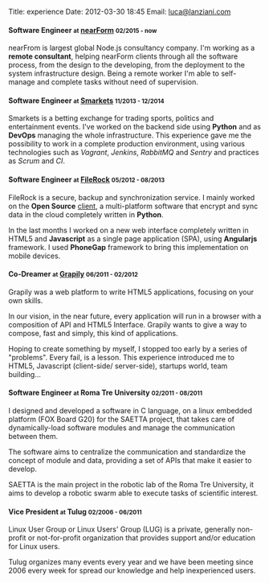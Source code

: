 Title: experience
Date: 2012-03-30 18:45
Email: luca@lanziani.com

<section>
  <h4 class="bs-title">
    <span>Software Engineer <small>at</small> <a href="http://www.nearform.com" >nearForm</a> <span class="pull-right"><small style="white-space:nowrap;">02/2015 - now</small></span></span>
  </h4>
  <div class="bs-callout">
    <p>nearFrom is largest global Node.js consultancy company. I'm working as a <strong>remote consultant</strong>, helping nearForm clients through all the software process, from the design to the developing, from the deployment to the system infrastructure design. Being a remote worker I'm able to self-manage and complete tasks without need of supervision.</p>
  </div>
</section>

<section>
  <h4 class="bs-title">
    <span>Software Engineer <small>at</small> <a href="https://www.smarkets.com" >Smarkets</a> <span class="pull-right"><small style="white-space:nowrap;">11/2013 - 12/2014</small></span></span>
  </h4>
  <div class="bs-callout">
    <p>Smarkets is a betting exchange for trading sports, politics and entertainment events. I've worked on the backend side using <strong>Python</strong> and as <strong>DevOps</strong> managing the whole infrastructure. This experience gave me the possibility to work in a complete production environment, using various technologies such as <em>Vagrant</em>, <em>Jenkins</em>, <em>RabbitMQ</em> and <em>Sentry</em> and practices as <em>Scrum</em> and <em>CI</em>.</p>
  </div>
</section>

<section>
  <h4 class="bs-title">
    <span>Software Engineer <small>at</small> <a href="https://github.com/filerock" >FileRock</a> <span class="pull-right"><small style="white-space:nowrap;">05/2012 - 08/2013</small></span></span>
  </h4>
  <div class="bs-callout">
    <p>FileRock is a secure, backup and synchronization service. I mainly worked on the <strong>Open Source</strong> <a href="https://github.com/Nss/FileRock-Client" title="FileRock-Client">client</a>, a multi-platform software that encrypt and sync data in the cloud completely written in <strong>Python</strong>.</p>

<p>In the last months I worked on a new web interface completely written in HTML5 and <strong>Javascript</strong> as a single page application (SPA), using <strong>Angularjs</strong> framework. I used <strong>PhoneGap</strong> framework to bring this implementation on mobile devices.</p>
  </div>
</section>

<section>
  <h4 class="bs-title">
    <span>Co-Dreamer <small>at</small> <a href="https://github.com/grapily" >Grapily</a> <span class="pull-right"><small style="white-space:nowrap;">06/2011 - 02/2012</small></span></span>
  </h4>
  <div class="bs-callout">
    <p>Grapily was a web platform to write HTML5 applications, focusing on your own skills.</p>

<p>In our vision, in the near future, every application will run in a browser with a composition of API and HTML5 Interface. Grapily wants to give a way to compose, fast and simply, this kind of applications.</p>

<p>Hoping to create something by myself, I stopped too early by a series of "problems". Every fail, is a lesson. This experience introduced me to HTML5, Javascript (client-side/ server-side), startups world, team building...</p>
  </div>
</section>

<section>
  <h4 class="bs-title">
    <span>Software Engineer <small>at</small> Roma Tre University <span class="pull-right"><small style="white-space:nowrap;">02/2011 - 08/2011</small></span></span>
  </h4>
  <div class="bs-callout">
    <p>I designed and developed a software in C language, on a linux embedded platform (FOX Board G20) for the SAETTA project, that takes care of dynamically-load software modules and manage the communication between them.</p>

<p>The software aims to centralize the communication and standardize the concept of module and data, providing a set of APIs that make it easier to develop.</p>

<p>SAETTA is the main project in the robotic lab of the Roma Tre University, it aims to develop a robotic swarm able to execute tasks of scientific interest.</p>
  </div>
</section>

<section>
  <h4 class="bs-title">
    <span>Vice President <small>at</small> Tulug <span class="pull-right"><small style="white-space:nowrap;">02/2006 - 06/2011</small></span></span>
  </h4>
  <div class="bs-callout">
    <p>Linux User Group or Linux Users' Group (LUG) is a private, generally non-profit or not-for-profit organization that provides support and/or education for Linux users.</p>

<p>Tulug organizes many events every year and we have been meeting since 2006 every week for spread our knowledge and help inexperienced users.</p>
  </div>
</section>
